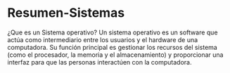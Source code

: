 # Resumen-Sistemas

¿Que es un Sistema operativo?
Un sistema operativo es un software que actúa como intermediario entre los usuarios y el hardware de una computadora. Su función principal es gestionar los recursos del sistema (como el procesador, la memoria y el almacenamiento) y proporcionar una interfaz para que las personas interactúen con la computadora.
